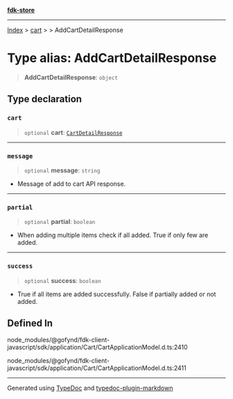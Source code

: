 [**fdk-store**](../../../README.md)
***

[Index](../../../API.md) > [cart](../../README.md) > [<internal>](../README.md) > AddCartDetailResponse

# Type alias: AddCartDetailResponse

> **AddCartDetailResponse**: `object`

## Type declaration

### `cart`

> `optional` **cart**: [`CartDetailResponse`](type-alias.CartDetailResponse.md)

***

### `message`

> `optional` **message**: `string`

- Message of add to cart API response.

***

### `partial`

> `optional` **partial**: `boolean`

- When adding multiple items check if all
added. True if only few are added.

***

### `success`

> `optional` **success**: `boolean`

- True if all items are added successfully.
False if partially added or not added.

## Defined In

node\_modules/@gofynd/fdk-client-javascript/sdk/application/Cart/CartApplicationModel.d.ts:2410

node\_modules/@gofynd/fdk-client-javascript/sdk/application/Cart/CartApplicationModel.d.ts:2411

***
Generated using [TypeDoc](https://typedoc.org/) and [typedoc-plugin-markdown](https://www.npmjs.com/package/typedoc-plugin-markdown)
